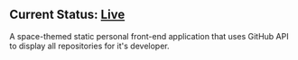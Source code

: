 ## Current Status: [Live](https://nezmir.onrender.com)
A space-themed static personal front-end application that uses GitHub API to display all repositories for it's developer.
